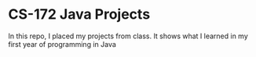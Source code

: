 # CS-172 Java Projects

In this repo, I placed my projects from class. It shows what I learned in my first year of programming in Java
